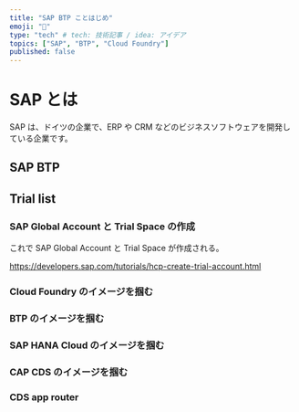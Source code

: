 ```yaml
---
title: "SAP BTP ことはじめ"
emoji: "📌"
type: "tech" # tech: 技術記事 / idea: アイデア
topics: ["SAP", "BTP", "Cloud Foundry"]
published: false
---
```


# SAP とは

SAP は、ドイツの企業で、ERP や CRM などのビジネスソフトウェアを開発している企業です。

## SAP BTP

## Trial list

### SAP Global Account と Trial Space の作成

これで SAP Global Account と Trial Space が作成される。

https://developers.sap.com/tutorials/hcp-create-trial-account.html

### Cloud Foundry のイメージを掴む

### BTP のイメージを掴む

### SAP HANA Cloud のイメージを掴む

### CAP CDS のイメージを掴む

### CDS app router
